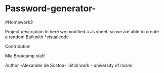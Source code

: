 # Password-generator-
#Homework3

Project description
In here we modified a Js sheet, so we are able to create a random
Builtwith
*visualcode

Contribution

Mia Bootcamp staff

Author
-Alexander de Sostoa- initial work - university of miami



